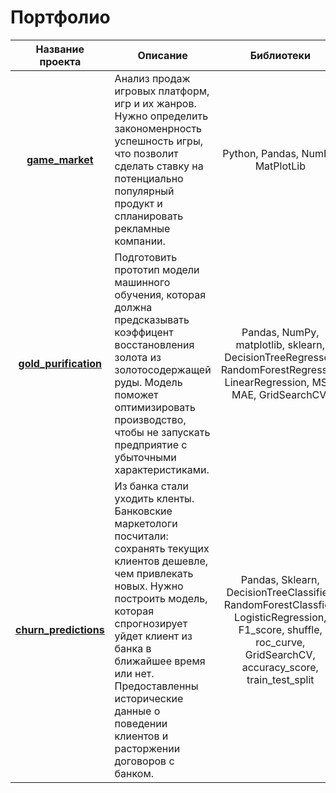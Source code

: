 # Портфолио 

|Название проекта| Описание | Библиотеки|
| :-------------:| -------- | :---------: |
| [**game_market**](https://github.com/CookieP1rate/yandex_precticum/tree/main/game_market)|Анализ продаж игровых платформ, игр и их жанров. Нужно определить закономенрность успешность игры, что позволит сделать ставку на потенциально популярный продукт и спланировать рекламные компании.| Python, Pandas, NumPy, MatPlotLib|
|[**gold_purification**](https://github.com/CookieP1rate/yandex_precticum/tree/main/gold_purification)| Подготовить прототип модели машинного обучения, которая должна предсказывать коэффицент восстановления золота из золотосодержащей руды. Модель поможет оптимизировать производство, чтобы не запускать предприятие с убыточными характеристиками.| Pandas, NumPy, matplotlib, sklearn, DecisionTreeRegressor, RandomForestRegressor, LinearRegression, MSE, MAE, GridSearchCV.|
|[**churn_predictions**](https://github.com/CookieP1rate/yandex_precticum/tree/main/churn_predictions)|Из банка стали уходить кленты. Банковские маркетологи посчитали: сохранять текущих клиентов дешевле, чем привлекать новых. Нужно построить модель, которая спрогнозирует уйдет клиент из банка в ближайшее время или нет. Предоставленны исторические данные о поведении клиентов и расторжении договоров с банком.| Pandas, Sklearn, DecisionTreeClassifier, RandomForestClassfier, LogisticRegression, F1_score, shuffle, roc_curve, GridSearchCV, accuracy_score, train_test_split|



